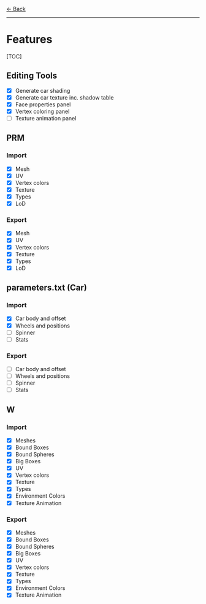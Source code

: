 [$\leftarrow$ Back](../index.html)

---

# Features

[TOC]

## Editing Tools

- [x] Generate car shading
- [x] Generate car texture inc. shadow table
- [x] Face properties panel
- [x] Vertex coloring panel
- [ ] Texture animation panel

## PRM

### Import
- [x] Mesh
- [x] UV
- [x] Vertex colors
- [x] Texture
- [x] Types
- [x] LoD
### Export
- [x] Mesh
- [x] UV
- [x] Vertex colors
- [x] Texture
- [x] Types
- [x] LoD

## parameters.txt (Car)
### Import
- [x] Car body and offset
- [x] Wheels and positions
- [ ] Spinner
- [ ] Stats
### Export
- [ ] Car body and offset
- [ ] Wheels and positions
- [ ] Spinner
- [ ] Stats

## W
### Import
- [x] Meshes
- [x] Bound Boxes
- [x] Bound Spheres
- [x] Big Boxes
- [x] UV
- [x] Vertex colors
- [x] Texture
- [x] Types
- [x] Environment Colors
- [x] Texture Animation

### Export

- [x] Meshes
- [x] Bound Boxes
- [x] Bound Spheres
- [x] Big Boxes
- [x] UV
- [x] Vertex colors
- [x] Texture
- [x] Types
- [x] Environment Colors
- [x] Texture Animation
